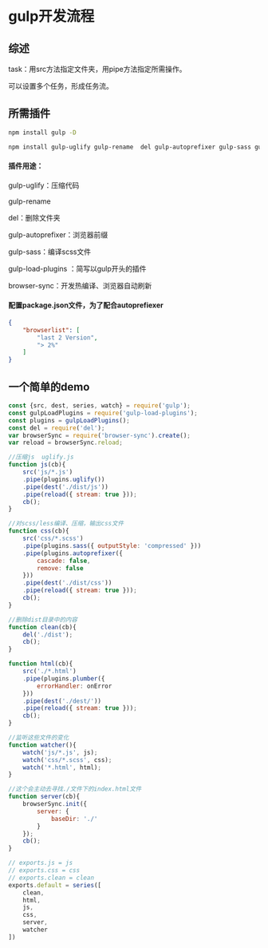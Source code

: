 # gulp开发流程



## 综述

task：用src方法指定文件夹，用pipe方法指定所需操作。

可以设置多个任务，形成任务流。



## 所需插件

```bash
npm install gulp -D
```

```bash
npm install gulp-uglify gulp-rename  del gulp-autoprefixer gulp-sass gulp-load-plugins -D
```

#### 插件用途：

gulp-uglify：压缩代码

gulp-rename  

del：删除文件夹

gulp-autoprefixer：浏览器前缀

gulp-sass：编译scss文件

gulp-load-plugins ：简写以gulp开头的插件

browser-sync：开发热编译、浏览器自动刷新

#### 配置package.json文件，为了配合autoprefiexer

```json
{
    "browserlist": [
        "last 2 Version",
        "> 2%"
    ]
}
```



## 一个简单的demo

```js
const {src, dest, series, watch} = require('gulp');
const gulpLoadPlugins = require('gulp-load-plugins');
const plugins = gulpLoadPlugins();
const del = require('del');
var browserSync = require('browser-sync').create();
var reload = browserSync.reload;

//压缩js  uglify.js
function js(cb){
    src('js/*.js')
    .pipe(plugins.uglify())
    .pipe(dest('./dist/js'))
    .pipe(reload({ stream: true }));
    cb();
}

//对scss/less编译、压缩，输出css文件
function css(cb){
    src('css/*.scss')
    .pipe(plugins.sass({ outputStyle: 'compressed' }))
    .pipe(plugins.autoprefixer({
        cascade: false,
        remove: false
    }))
    .pipe(dest('./dist/css'))
    .pipe(reload({ stream: true }));
    cb();
}

//删除dist目录中的内容
function clean(cb){
    del('./dist');
    cb();
}

function html(cb){
    src('./*.html')
    .pipe(plugins.plumber({
        errorHandler: onError
    }))
    .pipe(dest('./dest/'))
    .pipe(reload({ stream: true }));
    cb();
}

//监听这些文件的变化
function watcher(){
    watch('js/*.js', js);
    watch('css/*.scss', css);
    watch('*.html', html);
}

//这个会主动去寻找./文件下的index.html文件
function server(cb){
    browserSync.init({
        server: {
            baseDir: './'
        }
    });
    cb();
}

// exports.js = js
// exports.css = css
// exports.clean = clean
exports.default = series([
    clean,
    html,
    js,
    css,
    server,
    watcher
])
```

